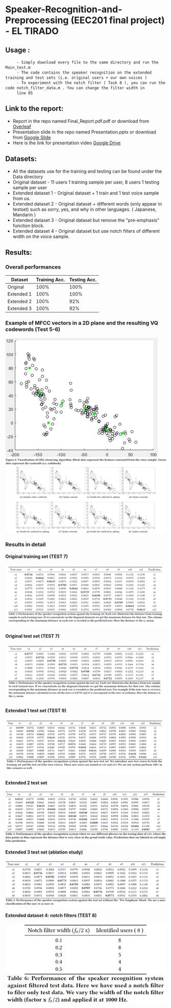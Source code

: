 # Speaker-Recognition-and-Preprocessing (EEC201 final project) - EL TIRADO

## Usage :
         - Simply download every file to the same directory and run the Main_test.m
         - The code contains the speaker recognition on the extended training and test sets (i.e. original users + our own voices )
         - To experiment with the notch filter ( Task 8 ), you can run the code notch_filter_data.m . You can change the filter width in
         line 85
         
## Link to the report:
 - Report in the repo named Final_Report.pdf.pdf or download from [Overleaf](https://www.overleaf.com/read/yzdypxtfcdwk)
 - Presentation slide in the repo named Presentation.pptx or download from [Google Slide](https://docs.google.com/presentation/d/1_XmiSBVHOXC19QRkCU1uiK0fqnVT0Il3/edit?usp=sharing&ouid=116751163679535791293&rtpof=true&sd=true)
 - Here is the link for presentation video [Google Drive](https://drive.google.com/file/d/117qruDk5RExCeeEFHU1y7OrQVyKmrgAH/view?usp=sharing)

## Datasets:
 - All the datasets use for the training and testing can be found under the Data directory
 - Original dataset - 11 users 1 training sample per user, 8 users 1 testing sample per user
 - Extended dataset 1 - Original dataset + 1 train and 1 test voice sample from us.
 - Extended dataset 2 - Original dataset + different words (only appear in testset) such as sorry, yes, and why in other languages. 
 ( Japanese, Mandarin )
  - Extended dataset 3 - Original dataset but remove the "pre-emphasis" function block.
  - Extended dataset 4 - Original dataset but use notch filters of different width on the voice sample.

## Results:

### Overall performances 
Dataset | Training Acc. | Testing Acc.
--- | --- | --- 
Original| 100% | 100% 
Extended 1| 100% | 100% 
Extended 2| 100% | 92% 
Extended 3| 100% | 92% 

### Example of MFCC vectors in a 2D plane and the resulting VQ codewords (Test 5-6)
![alt text3](https://github.com/SendurLanter/Speaker-Recognition-and-Preprocessing-/blob/main/Figures/4.5.jpg?raw=true)
![alt text3](https://github.com/SendurLanter/Speaker-Recognition-and-Preprocessing-/blob/main/Figures/fig6.jpg?raw=true)

### Results in detail
#### Original training set (TEST 7)
![alt text](https://github.com/SendurLanter/Speaker-Recognition-and-Preprocessing-/blob/main/Figures/1.png?raw=true)
#### Original test set (TEST 7)
![alt text1](https://github.com/SendurLanter/Speaker-Recognition-and-Preprocessing-/blob/main/Figures/2.png?raw=true)
#### Extended 1 test set (TEST 9)
![alt text2](https://github.com/SendurLanter/Speaker-Recognition-and-Preprocessing-/blob/main/Figures/3.png?raw=true)
#### Extended 2 test set
![alt text2](https://github.com/SendurLanter/Speaker-Recognition-and-Preprocessing-/blob/main/Figures/table4.jpg?raw=true)
#### Extended 3 test set (ablation study)
![alt text2](https://github.com/SendurLanter/Speaker-Recognition-and-Preprocessing-/blob/main/Figures/table5.jpg?raw=true)
#### Extended dataset 4: notch filters (TEST 8)
![alt text2](https://github.com/SendurLanter/Speaker-Recognition-and-Preprocessing-/blob/main/Figures/table6.jpg?raw=true)
